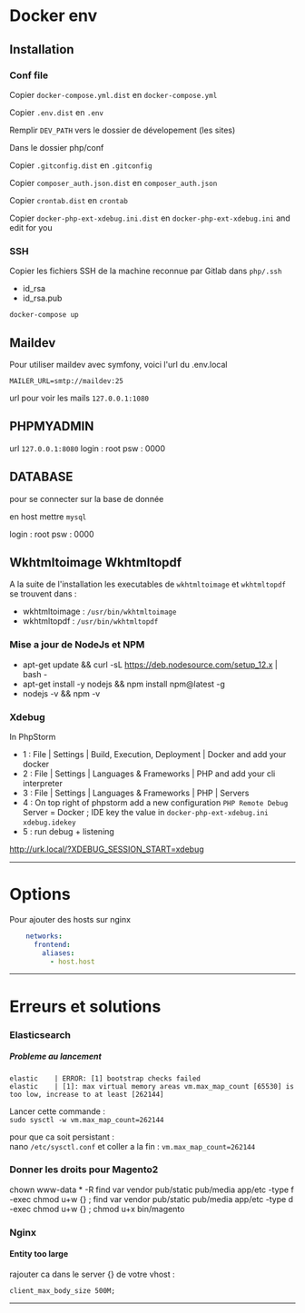 # Docker env

## Installation

### Conf file

Copier `docker-compose.yml.dist` en `docker-compose.yml`

Copier `.env.dist` en `.env`

Remplir `DEV_PATH` vers le dossier de dévelopement (les sites)

Dans le dossier php/conf

Copier `.gitconfig.dist` en `.gitconfig`

Copier `composer_auth.json.dist` en `composer_auth.json`

Copier `crontab.dist` en `crontab`

Copier `docker-php-ext-xdebug.ini.dist` en `docker-php-ext-xdebug.ini` and edit for you

### SSH

Copier les fichiers SSH de la machine reconnue par Gitlab dans `php/.ssh`

- id_rsa
- id_rsa.pub

`docker-compose up`

## Maildev 

Pour utiliser maildev avec symfony, voici l'url du .env.local

`MAILER_URL=smtp://maildev:25`

url pour voir les mails `127.0.0.1:1080`

## PHPMYADMIN 

url `127.0.0.1:8080`
login : root
psw : 0000

## DATABASE

pour se connecter sur la base de donnée

en host mettre `mysql`

login : root
psw : 0000

## Wkhtmltoimage  Wkhtmltopdf

A la suite de l'installation les executables de `wkhtmltoimage` et `wkhtmltopdf` se trouvent dans :

- wkhtmltoimage : `/usr/bin/wkhtmltoimage`
- wkhtmltopdf : `/usr/bin/wkhtmltopdf`

### Mise a jour de NodeJs et NPM

- apt-get update && curl -sL https://deb.nodesource.com/setup_12.x | bash -
- apt-get install -y nodejs && npm install npm@latest -g
- nodejs -v && npm -v

### Xdebug

In PhpStorm

- 1 : File | Settings | Build, Execution, Deployment | Docker and add your docker
- 2 : File | Settings | Languages & Frameworks | PHP and add your cli interpreter
- 3 : File | Settings | Languages & Frameworks | PHP | Servers
- 4 : On top right of phpstorm add a new configuration `PHP Remote Debug`
    Server = Docker ; IDE key the value in `docker-php-ext-xdebug.ini` `xdebug.idekey`
- 5 : run debug + listening

http://urk.local/?XDEBUG_SESSION_START=xdebug

----------------------

# Options

Pour ajouter des hosts sur nginx

```yaml
    networks:
      frontend:
        aliases:
          - host.host
```

----------------------
# Erreurs et solutions

### Elasticsearch
##### Probleme au lancement
    elastic    | ERROR: [1] bootstrap checks failed
    elastic    | [1]: max virtual memory areas vm.max_map_count [65530] is too low, increase to at least [262144]

Lancer cette commande :  
`sudo sysctl -w vm.max_map_count=262144`

pour que ca soit persistant :  
nano `/etc/sysctl.conf` et coller a la fin : `vm.max_map_count=262144`

### Donner les droits pour Magento2

chown www-data * -R
find var vendor pub/static pub/media app/etc -type f -exec chmod u+w {} \;
find var vendor pub/static pub/media app/etc -type d -exec chmod u+w {} \;
chmod u+x bin/magento

### Nginx
#### Entity too large

rajouter ca dans le server {} de votre vhost :  

`client_max_body_size 500M;`

-----------------------
